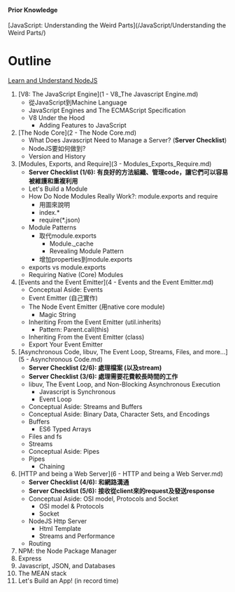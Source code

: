 #### Prior Knowledge
[JavaScript: Understanding the Weird Parts](/JavaScript/Understanding the Weird Parts/)

# Outline
[Learn and Understand NodeJS](https://www.udemy.com/understand-nodejs/learn/v4/overview)

1. [V8: The JavaScript Engine](1 - V8_The Javascript Engine.md)
    - 從JavaScript到Machine Language
    - JavaScript Engines and The ECMAScript Specification
    - V8 Under the Hood
        - Adding Features to JavaScript
2. [The Node Core](2 - The Node Core.md)
    - What Does Javascript Need to Manage a Server? (**Server Checklist**)
    - NodeJS要如何做到?
    - Version and History
3. [Modules, Exports, and Require](3 - Modules_Exports_Require.md)
    - **Server Checklist (1/6): 有良好的方法組織、管理code，讓它們可以容易被維護和重複利用**
    - Let's Build a Module
    - How Do Node Modules Really Work?: module.exports and require
        - 用圖來說明
        - index.*
        - require(*.json)
    - Module Patterns
        - 取代module.exports
            - Module._cache
            - Revealing Module Pattern
        - 增加properties到module.exports
    - exports vs module.exports
    - Requiring Native (Core) Modules
4. [Events and the Event Emitter](4 - Events and the Event Emitter.md)
    - Conceptual Aside: Events
    - Event Emitter (自己實作)
    - The Node Event Emitter (用native core module)
        - Magic String
    - Inheriting From the Event Emitter (util.inherits)
        - Pattern: Parent.call(this)
    - Inheriting From the Event Emitter (class)
    - Export Your Event Emitter
5. [Asynchronous Code, libuv, The Event Loop, Streams, Files, and more…](5 - Asynchronous Code.md)
    - **Server Checklist (2/6): 處理檔案 (以及stream)**
    - **Server Checklist (3/6): 處理需要花費較長時間的工作**
    - libuv, The Event Loop, and Non-Blocking Asynchronous Execution
        - Javascript is Synchronous
        - Event Loop
    - Conceptual Aside: Streams and Buffers
    - Conceptual Aside: Binary Data, Character Sets, and Encodings
    - Buffers
        - ES6 Typed Arrays
    - Files and fs
    - Streams
    - Conceptual Aside: Pipes
    - Pipes
        - Chaining
6. [HTTP and being a Web Server](6 - HTTP and being a Web Server.md)
    - **Server Checklist (4/6): 和網路溝通**
    - **Server Checklist (5/6): 接收從client來的request及發送response**
    - Conceptual Aside: OSI model, Protocols and Socket
        - OSI model & Protocols
        - Socket
    - NodeJS Http Server
        - Html Template
        - Streams and Performance
    - Routing
7. NPM: the Node Package Manager
8. Express
9. Javascript, JSON, and Databases
10. The MEAN stack
11. Let's Build an App! (in record time)
